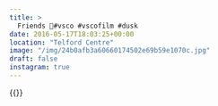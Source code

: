 ```yaml
---
title: >
  Friends 🚙#vsco #vscofilm #dusk
date: 2016-05-17T18:03:25+00:00
location: "Telford Centre"
image: "/img/24b0afb3a60660174502e69b59e1070c.jpg"
draft: false
instagram: true
---
```


{{<photo src="/img/24b0afb3a60660174502e69b59e1070c.jpg">}}
